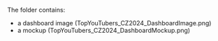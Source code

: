 The folder contains:

- a dashboard image (TopYouTubers_CZ2024_DashboardImage.png)
- a mockup (TopYouTubers_CZ2024_DashboardMockup.png)
